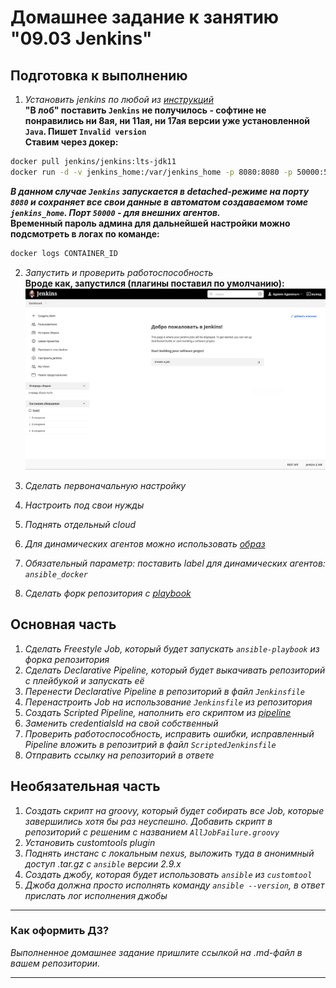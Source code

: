 # Домашнее задание к занятию "09.03 Jenkins"

## Подготовка к выполнению

1. *Установить jenkins по любой из [инструкций](https://www.jenkins.io/download/)*  
**"В лоб" поставить `Jenkins` не получилось - софтине не понравились ни 8ая, ни 11ая, ни 17ая версии уже установленной `Java`. Пишет `Invalid version`**  
**Ставим через докер:**  
```bash
docker pull jenkins/jenkins:lts-jdk11
docker run -d -v jenkins_home:/var/jenkins_home -p 8080:8080 -p 50000:50000 --restart always jenkins/jenkins:lts-jdk11
```
***В данном случае `Jenkins` запускается в detached-режиме на порту `8080` и сохраняет все свои данные в автоматом создаваемом томе `jenkins_home`. Порт `50000` - для внешних агентов.***  
**Временный пароль админа для дальнейшей настройки можно подсмотреть в логах по команде:**  
```bash
docker logs CONTAINER_ID
```  

2. *Запустить и проверить работоспособность*  
**Вроде как, запустился (плагины поставил по умолчанию):**  
![Картинка с запущенным Jenkins'ом](./pic/dz9_3_0_1.png)

3. *Сделать первоначальную настройку*
4. *Настроить под свои нужды*
5. *Поднять отдельный cloud*
6. *Для динамических агентов можно использовать [образ](https://hub.docker.com/repository/docker/aragast/agent)*
7. *Обязательный параметр: поставить label для динамических агентов: `ansible_docker`*
8. *Сделать форк репозитория с [playbook](https://github.com/aragastmatb/example-playbook)*

## Основная часть

1. *Сделать Freestyle Job, который будет запускать `ansible-playbook` из форка репозитория*
2. *Сделать Declarative Pipeline, который будет выкачивать репозиторий с плейбукой и запускать её*
3. *Перенести Declarative Pipeline в репозиторий в файл `Jenkinsfile`*
4. *Перенастроить Job на использование `Jenkinsfile` из репозитория*
5. *Создать Scripted Pipeline, наполнить его скриптом из [pipeline](./pipeline)*
6. *Заменить credentialsId на свой собственный*
7. *Проверить работоспособность, исправить ошибки, исправленный Pipeline вложить в репозитрий в файл `ScriptedJenkinsfile`*
8. *Отправить ссылку на репозиторий в ответе*

## Необязательная часть

1. *Создать скрипт на groovy, который будет собирать все Job, которые завершились хотя бы раз неуспешно. Добавить скрипт в репозиторий с решеним с названием `AllJobFailure.groovy`*
2. *Установить customtools plugin*
3. *Поднять инстанс с локальным nexus, выложить туда в анонимный доступ  .tar.gz с `ansible`  версии 2.9.x*
4. *Создать джобу, которая будет использовать `ansible` из `customtool`*
5. *Джоба должна просто исполнять команду `ansible --version`, в ответ прислать лог исполнения джобы* 

---

### Как оформить ДЗ?

*Выполненное домашнее задание пришлите ссылкой на .md-файл в вашем репозитории.*

---
